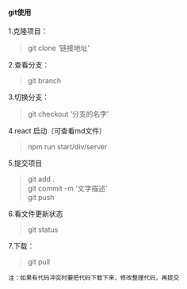#### git使用

1.克隆项目：
> git clone ‘链接地址'

2.查看分支：
> git branch

3.切换分支：
> git checkout ‘分支的名字’

4.react 启动（可查看md文件）
>npm run start/div/server

5.提交项目
> git add .  
> git commit -m '文字描述'  
> git push   

6.看文件更新状态
> git status

7.下载：
> git pull

```
注：如果有代码冲突时要把代码下载下来，修改整理代码，再提交
```
